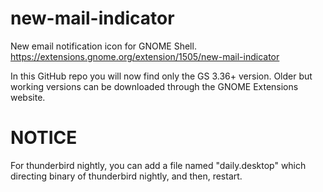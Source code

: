 # new-mail-indicator
New email notification icon for GNOME Shell.
https://extensions.gnome.org/extension/1505/new-mail-indicator

In this GitHub repo you will now find only the GS 3.36+ version. Older but working versions can be downloaded through the GNOME Extensions website.

# NOTICE
For thunderbird nightly, you can add a file named "daily.desktop" which directing binary of thunderbird nightly, and then, restart.
